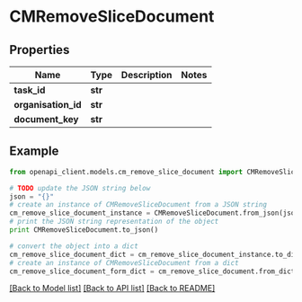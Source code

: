 # CMRemoveSliceDocument


## Properties
Name | Type | Description | Notes
------------ | ------------- | ------------- | -------------
**task_id** | **str** |  | 
**organisation_id** | **str** |  | 
**document_key** | **str** |  | 

## Example

```python
from openapi_client.models.cm_remove_slice_document import CMRemoveSliceDocument

# TODO update the JSON string below
json = "{}"
# create an instance of CMRemoveSliceDocument from a JSON string
cm_remove_slice_document_instance = CMRemoveSliceDocument.from_json(json)
# print the JSON string representation of the object
print CMRemoveSliceDocument.to_json()

# convert the object into a dict
cm_remove_slice_document_dict = cm_remove_slice_document_instance.to_dict()
# create an instance of CMRemoveSliceDocument from a dict
cm_remove_slice_document_form_dict = cm_remove_slice_document.from_dict(cm_remove_slice_document_dict)
```
[[Back to Model list]](../README.md#documentation-for-models) [[Back to API list]](../README.md#documentation-for-api-endpoints) [[Back to README]](../README.md)


